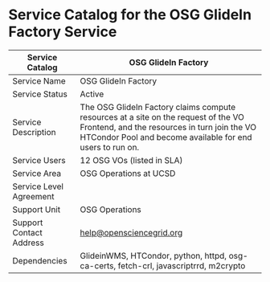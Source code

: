 # Service Catalog for the OSG GlideIn Factory Service

| Service Catalog     | OSG GlideIn Factory | 
|---------------------|-------------|
| Service Name        | OSG GlideIn Factory | 
| Service Status      | Active      |
| Service Description | The OSG GlideIn Factory claims compute resources at a site on the request of the VO Frontend, and the resources in turn join the VO HTCondor Pool and become available for end users to run on. |
| Service Users       | 12 OSG VOs (listed in SLA) |
| Service Area        | OSG Operations at UCSD |
| Service Level Agreement |  |
| Support Unit        | OSG Operations | 
| Support Contact Address | help@opensciencegrid.org | 
| Dependencies | GlideinWMS, HTCondor, python, httpd, osg-ca-certs, fetch-crl, javascriptrrd, m2crypto |
